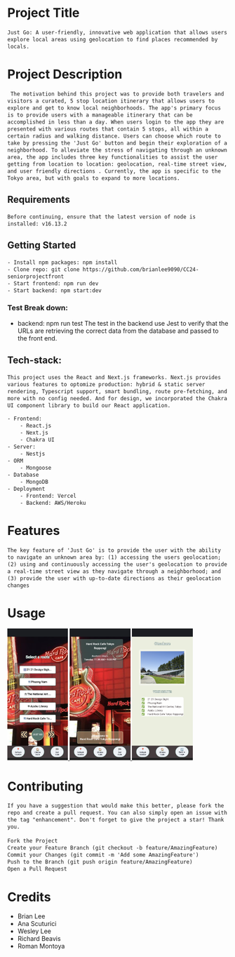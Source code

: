 # Project Title
    Just Go: A user-friendly, innovative web application that allows users explore local areas using geolocation to find places recommended by locals.

# Project Description
     The motivation behind this project was to provide both travelers and visitors a curated, 5 stop location itinerary that allows users to explore and get to know local neighborhoods. The app's primary focus is to provide users with a manageable itinerary that can be accomplished in less than a day. When users login to the app they are presented with various routes that contain 5 stops, all within a certain radius and walking distance. Users can choose which route to take by pressing the 'Just Go' button and begin their exploration of a neighborhood. To alleviate the stress of navigating through an unknown area, the app includes three key functionalities to assist the user getting from location to location: geolocation, real-time street view, and user friendly directions . Currently, the app is specific to the Tokyo area, but with goals to expand to more locations.   

## Requirements
    Before continuing, ensure that the latest version of node is installed: v16.13.2

## Getting Started 
```
- Install npm packages: npm install
- Clone repo: git clone https://github.com/brianlee9090/CC24-seniorprojectfront
- Start frontend: npm run dev
- Start backend: npm start:dev
```
   
### Test Break down:

- backend: npm run test
    The test in the backend use Jest to verify that the URLs are retrieving the correct data from the database and passed to the front end.

## Tech-stack:

    This project uses the React and Next.js frameworks. Next.js provides various features to optomize production: hybrid & static server rendering, Typescript support, smart bundling, route pre-fetching, and more with no config needed. And for design, we incorporated the Chakra UI component library to build our React application. 
```
- Frontend:
    - React.js
    - Next.js
    - Chakra UI
- Server:
    - Nestjs
- ORM
    - Mongoose
- Database
    - MongoDB
- Deployment
    - Frontend: Vercel
    - Backend: AWS/Heroku
```


# Features 
    The key feature of 'Just Go' is to provide the user with the ability to navigate an unknown area by: (1) accessing the users geolocation; (2) using and continuously accessing the user's geolocation to provide a real-time street view as they navigate through a neighborhood; and (3) provide the user with up-to-date directions as their geolocation changes

# Usage 
<a href=""><img src="./images/image1.png" height="300px" margin="auto">
<a href=""><img src="./images/image3.png" height="300px">
<a href=""><img src="./images/image2.png" height="300px">
</a>

# Contributing
    If you have a suggestion that would make this better, please fork the repo and create a pull request. You can also simply open an issue with the tag "enhancement". Don't forget to give the project a star! Thank you.

    Fork the Project
    Create your Feature Branch (git checkout -b feature/AmazingFeature)
    Commit your Changes (git commit -m 'Add some AmazingFeature')
    Push to the Branch (git push origin feature/AmazingFeature)
    Open a Pull Request

# Credits 
- Brian Lee
- Ana Scuturici
- Wesley Lee
- Richard Beavis
- Roman Montoya
